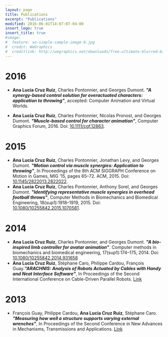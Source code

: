 ```yaml
---
layout: page
title: Publications
excerpt: "Publications"
modified: 2016-06-01T14:07:07-04:00
insert_logo: true
insert_title: true
#image:
#  feature: so-simple-sample-image-6.jpg
#  credit: WeGraphics
#  creditlink: http://wegraphics.net/downloads/free-ultimate-blurred-background-pack/
---
```


# 2016

* **Ana Lucia Cruz Ruiz**, Charles Pontonnier, and Georges Dumont. ***"A synergy-based control solution for overactuated
characters: application to throwing"***, accepted: Computer Animation and Virtual Worlds.

* **Ana Lucia Cruz Ruiz**, Charles Pontonnier, Nicolas Pronost, and Georges Dumont. ***"Muscle-based control for character animation"***, Computer Graphics Forum, 2016. Doi: [10.1111/cgf.12863](http://onlinelibrary.wiley.com/doi/10.1111/cgf.12863/full).  <a href="https://hal.inria.fr/hal-01317881/document" class="bibIcon"><i class="fa fa-file-pdf-o"></i></a>

# 2015 

* **Ana Lucia Cruz Ruiz**, Charles Pontonnier, Jonathan Levy, and Georges Dumont. ***"Motion control via muscle synergies: Application to throwing"***, In Proceedings of the 8th ACM SIGGRAPH Conference on Motion in Games, MIG ’15, pages 65–72. ACM, 2015. Doi: [10.1145/2822013.2822022](http://dl.acm.org/citation.cfm?id=2822022).  <a href="https://hal.inria.fr/hal-01205162/document" class="bibIcon"><i class="fa fa-file-pdf-o"></i></a>
* **Ana Lucia Cruz Ruiz**, Charles Pontonnier, Anthony Sorel, and Georges Dumont. ***"Identifying representative muscle synergies in overhead football throws"***, Computer Methods in Biomechanics and Biomedical Engineering, 18(sup1):1918–1919, 2015. Doi: [10.1080/10255842.2015.1070581](http://www.tandfonline.com/doi/abs/10.1080/10255842.2015.1070581?journalCode=gcmb20). <a href="https://hal.inria.fr/hal-01174114/document" class="bibIcon"><i class="fa fa-file-pdf-o"></i></a>

# 2014

* **Ana Lucia Cruz Ruiz**, Charles Pontonnier, and Georges Dumont. ***"A bio-inspired limb controller for avatar animation"***. Computer methods in biomechanics and biomedical engineering, 17(sup1):174–175, 2014. Doi: [10.1080/10255842.2014.931658](http://www.tandfonline.com/doi/abs/10.1080/10255842.2014.931658?journalCode=gcmb20#.V538H2F95CU) <a href="https://hal.archives-ouvertes.fr/hal-01060284/file/SB2014.pdf" class="bibIcon"><i class="fa fa-file-pdf-o"></i></a>
* **Ana Lucia Cruz Ruiz**, Stéphane Caro, Philippe Cardou, François Guay.***"ARACHNIS: Analysis of Robots Actuated by Cables with Handy and Neat Interface Software"***, In Proceedings of the Second International Conference on Cable-Driven Parallel Robots. [Link](http://link.springer.com/chapter/10.1007/978-3-319-09489-2_21#page-1)

# 2013

*  François Guay, Philippe Cardou, **Ana Lucia Cruz Ruiz**, Stéphane Caro. ***"Measuring how well a structure supports varying external wrenches"***, In Proceedings of the Second Conference in New Advances in Mechanisms, Transmissions and Applications. [Link](http://link.springer.com/chapter/10.1007/978-94-007-7485-8_47)


